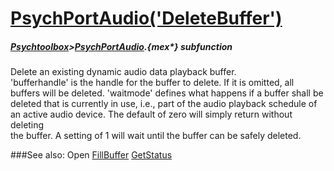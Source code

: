 # [PsychPortAudio('DeleteBuffer')](PsychPortAudio-DeleteBuffer) 
##### [Psychtoolbox](Pyschtoolbox)>[PsychPortAudio](PsychPortAudio).{mex*} subfunction


Delete an existing dynamic audio data playback buffer.  
'bufferhandle' is the handle for the buffer to delete. If it is omitted, all  
buffers will be deleted. 'waitmode' defines what happens if a buffer shall be  
deleted that is currently in use, i.e., part of the audio playback schedule of  
an active audio device. The default of zero will simply return without deleting  
the buffer. A setting of 1 will wait until the buffer can be safely deleted.  
  


###See also:
Open [FillBuffer](PsychPortAudio-FillBuffer) [GetStatus](PsychPortAudio-GetStatus) 
